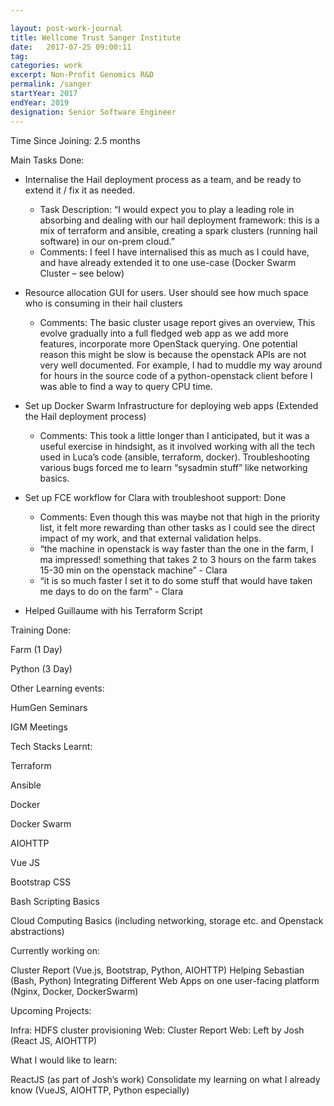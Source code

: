 ```yaml
---

layout: post-work-journal
title: Wellcome Trust Sanger Institute
date:   2017-07-25 09:00:11
tag: 
categories: work
excerpt: Non-Profit Genomics R&D
permalink: /sanger
startYear: 2017
endYear: 2019
designation: Senior Software Engineer
---
```


Time Since Joining: 2.5 months


Main Tasks Done:

 

* Internalise the Hail deployment process as a team, and be ready to extend it / fix it as needed.
	- Task Description:  “I would expect you to play a leading role in absorbing and dealing with our hail deployment framework: this is a mix of terraform and ansible, creating a spark clusters (running hail software) in our on-prem cloud.”
	- Comments: I feel I have internalised this as much as I could have, and have already extended it to one use-case (Docker Swarm Cluster – see below)

* Resource allocation GUI for users. User should see how much space who is consuming in their hail clusters
	- Comments: The basic cluster usage report gives an overview, This evolve gradually into a full fledged web app as we add more features, incorporate more OpenStack querying. One potential reason this might be slow is because the openstack APIs are not very well documented. For example, I had to muddle my way around for hours in the source code  of a python-openstack client before I was able to find a way to query CPU time.

* Set up Docker Swarm Infrastructure for deploying web apps (Extended the Hail deployment process)
	- Comments: This took a little longer than I anticipated, but it was a useful exercise in hindsight, as it involved working with all the tech used in Luca’s code (ansible, terraform, docker). Troubleshooting various bugs forced me to learn “sysadmin stuff” like networking basics.

* Set up FCE workflow for Clara with troubleshoot support: Done
	- Comments: Even though this was maybe not that high in the priority list, it felt more rewarding than other tasks as I could see the direct impact of my work, and that external validation helps.
	+ “the machine in openstack is way faster than the one in the farm, I ma impressed! something that takes 2 to 3 hours on the farm takes 15-30 min on the openstack machine” - Clara
	+ “it is so much faster I set it to do some stuff that would have taken me days to do on the farm” - Clara
* Helped Guillaume with his Terraform Script
 

 

Training Done:

Farm (1 Day)

Python (3 Day)

 

 

Other Learning events:

HumGen Seminars

IGM Meetings 

 

 

Tech Stacks Learnt:

 

Terraform 

Ansible

Docker

Docker Swarm

AIOHTTP

Vue JS

Bootstrap CSS

Bash Scripting Basics

Cloud Computing Basics (including networking, storage etc. and Openstack abstractions)

 

 

 

Currently working on:

 

Cluster Report (Vue.js, Bootstrap, Python, AIOHTTP)
Helping Sebastian (Bash, Python)
Integrating Different Web Apps on one user-facing platform (Nginx, Docker, DockerSwarm)
 

 

 

Upcoming Projects:

 

Infra: HDFS cluster provisioning 
Web: Cluster Report
Web: Left by Josh (React JS, AIOHTTP)
 

 

What I would like to learn:

 

ReactJS (as part of Josh’s work)
Consolidate my learning on what I already know (VueJS, AIOHTTP, Python especially)